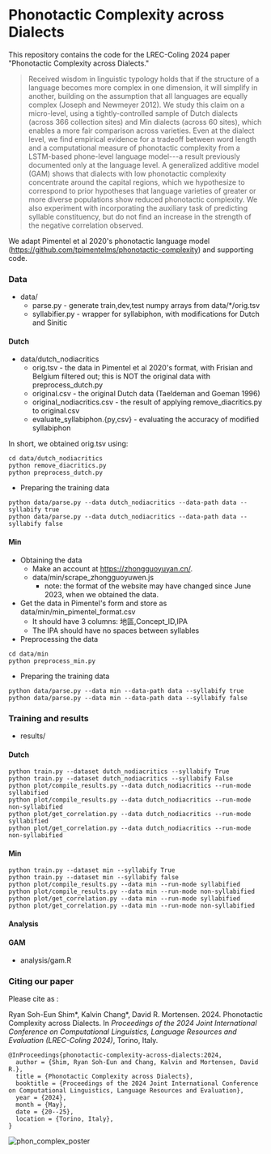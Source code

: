 # Phonotactic Complexity across Dialects

This repository contains the code for the LREC-Coling 2024 paper "Phonotactic Complexity across Dialects."

> Received wisdom in linguistic typology holds that if the structure of a language becomes more complex in one dimension, it will simplify in another, building on the assumption that all languages are equally complex (Joseph and Newmeyer 2012). 
We study this claim on a micro-level, using a tightly-controlled sample of Dutch dialects (across 366 collection sites) and Min dialects (across 60 sites), which enables a more fair comparison across varieties.
Even at the dialect level, we find empirical evidence for a tradeoff between word length and a computational measure of phonotactic complexity from a LSTM-based phone-level language model---a result previously documented only at the language level. A generalized additive model (GAM) shows that dialects with low phonotactic complexity concentrate around the capital regions, which we hypothesize to correspond to prior hypotheses that language varieties of greater or more diverse populations show reduced phonotactic complexity. 
We also experiment with incorporating the auxiliary task of predicting syllable constituency, but do not find an increase in the strength of the negative correlation observed.

We adapt Pimentel et al 2020's phonotactic language model (https://github.com/tpimentelms/phonotactic-complexity) and supporting code. 


### Data
* data/
  * parse.py - generate train,dev,test numpy arrays from data/*/orig.tsv
  * syllabifier.py - wrapper for syllabiphon, with modifications for Dutch and Sinitic

#### Dutch
* data/dutch_nodiacritics
  * orig.tsv - the data in Pimentel et al 2020's format, with Frisian and Belgium filtered out; this is NOT the original data with preprocess_dutch.py
  * original.csv - the original Dutch data  (Taeldeman and Goeman 1996)
  * original_nodiacritics.csv - the result of applying remove_diacritics.py to original.csv
  * evaluate_syllabiphon.{py,csv} - evaluating the accuracy of modified syllabiphon

In short, we obtained orig.tsv using:
```
cd data/dutch_nodiacritics
python remove_diacritics.py
python preprocess_dutch.py
```


* Preparing the training data
```
python data/parse.py --data dutch_nodiacritics --data-path data --syllabify true
python data/parse.py --data dutch_nodiacritics --data-path data --syllabify false
```

#### Min
* Obtaining the data
  * Make an account at https://zhongguoyuyan.cn/.
  * data/min/scrape_zhongguoyuwen.js
    * note: the format of the website may have changed since June 2023, when we obtained the data.
* Get the data in Pimentel's form and store as data/min/min_pimentel_format.csv
  * It should have 3 columns: 地區,Concept_ID,IPA
  * The IPA should have no spaces between syllables
* Preprocessing the data
```
cd data/min
python preprocess_min.py
```

* Preparing the training data
```
python data/parse.py --data min --data-path data --syllabify true
python data/parse.py --data min --data-path data --syllabify false
```


### Training and results

* results/
#### Dutch
```
python train.py --dataset dutch_nodiacritics --syllabify True
python train.py --dataset dutch_nodiacritics --syllabify False
python plot/compile_results.py --data dutch_nodiacritics --run-mode syllabified
python plot/compile_results.py --data dutch_nodiacritics --run-mode non-syllabified
python plot/get_correlation.py --data dutch_nodiacritics --run-mode syllabified
python plot/get_correlation.py --data dutch_nodiacritics --run-mode non-syllabified
```

#### Min
```
python train.py --dataset min --syllabify True
python train.py --dataset min --syllabify false
python plot/compile_results.py --data min --run-mode syllabified
python plot/compile_results.py --data min --run-mode non-syllabified
python plot/get_correlation.py --data min --run-mode syllabified
python plot/get_correlation.py --data min --run-mode non-syllabified
```


#### Analysis
#### GAM
* analysis/gam.R


### Citing our paper
Please cite as :

Ryan Soh-Eun Shim*, Kalvin Chang*, David R. Mortensen. 2024. Phonotactic Complexity across Dialects. In *Proceedings of the 2024 Joint International Conference on Computational Linguistics, Language Resources and Evaluation (LREC-Coling 2024)*, Torino, Italy.

```
@InProceedings{phonotactic-complexity-across-dialects:2024,
  author = {Shim, Ryan Soh-Eun and Chang, Kalvin and Mortensen, David R.},
  title = {Phonotactic Complexity across Dialects},
  booktitle = {Proceedings of the 2024 Joint International Conference on Computational Linguistics, Language Resources and Evaluation},
  year = {2024},
  month = {May},
  date = {20--25},
  location = {Torino, Italy},
}
```


![phon_complex_poster](https://github.com/cmu-llab/phonotactic-complexity-across-dialects/assets/20138687/65bafe61-48b7-431d-afd7-62e0ffc6ff4b)

